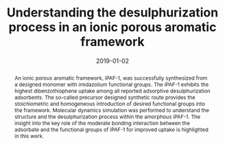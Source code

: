 ---
title: Understanding the desulphurization process in an ionic porous aromatic framework
authors:
- Yuyang Tian
- Jian Song
- 朱有亮
- Huanyu Zhao
- Faheem Muhammad
- Tingting Ma
- Mo Chen
- Guangshan Zhu
date: '2019-01-02'
doi: 10.1039/C8SC03727B
publish_types: 期刊文章
publication: Chemical Science
publication_short: Chem. Sci.
abstract: An ionic porous aromatic framework, iPAF-1, was successfully  synthesized from a designed monomer with imidazolium functional groups.  The iPAF-1 exhibits the highest dibenzothiophene uptake among all  reported adsorptive desulphurization adsorbents. The so-called precursor  designed synthetic route provides the stoichiometric and homogeneous  introduction of desired functional groups into the framework. Molecular  dynamics simulation was performed to understand the structure and the  desulphurization process within the amorphous iPAF-1. The insight into  the key role of the moderate bonding interaction between the adsorbate  and the functional groups of iPAF-1 for improved uptake is highlighted  in this work.
url_pdf: https://pubs.rsc.org/en/content/articlelanding/2019/sc/c8sc03727b
---